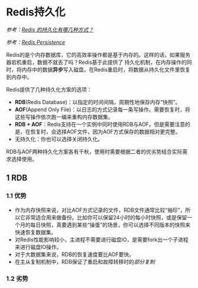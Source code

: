 # Redis持久化

*参考：[Redis 的持久化有哪几种方式？](https://doocs.gitee.io/advanced-java/#/./docs/high-concurrency/redis-persistence)*

*参考：[Redis Persistence](https://redis.io/topics/persistence)*

Redis的是个内存数据库，它的高效率操作都是基于内存的。这样的话，如果服务器宕机重启，数据不就丢了吗？Redis基于此提供了 持久化机制，在内存操作的同时，将内存中的数据**异步**写入磁盘。在Redis重启时，将数据从持久化文件里恢复到内存中。

Redis提供了几种持久化方案的选项：

- **RDB**(Redis Database)：以指定的时间间隔，周期性地保存内存“快照”。
- **AOF**(Append Only File)：以日志的方式记录每一条写操作。需要恢复时，将这些写操作依次跑一编来重构内存数据集。
- **RDB + AOF**：Redis支持在一个实例中同时使用RDB与AOF。但是需要注意的是，在恢复时，会选择AOF文件，因为AOF方式保存的数据相对更完整。
- 无持久化：你也可以选择关闭持久化。

RDB与AOF两种持久化方案各有千秋，使用时需要根据二者的优劣势结合实际需求选择使用。

## 1 RDB

### 1.1 优势

- 作为内存快照来说，对比AOF方式记录的文件，RDB文件通常比较“袖珍”，所以它非常适合用来做备份。比如你可以保留24小时的每小时快照，或是保留一个月的每日快照，真要遇到某些“操蛋”的场景，你可以选择不同版本的快照来快速恢复数据集。
- 对Redis性能影响较小，主进程不需要进行磁盘IO，是需要fork出一个子进程来进行磁盘IO操作。
- 对于大数据集来说，RDB的恢复速度要比AOF要快。
- 在主从复制机制中，RDB保证了重启和故障转移时的*部分复制*

### 1.2 劣势

